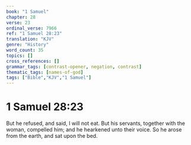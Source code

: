 ```yaml
---
book: "1 Samuel"
chapter: 28
verse: 23
ordinal_verse: 7966
ref: "1 Samuel 28:23"
translation: "KJV"
genre: "History"
word_count: 35
topics: []
cross_references: []
grammar_tags: [contrast-opener, negation, contrast]
thematic_tags: [names-of-god]
tags: ["Bible","KJV","1 Samuel"]
---
```


# 1 Samuel 28:23

But he refused, and said, I will not eat. But his servants, together with the woman, compelled him; and he hearkened unto their voice. So he arose from the earth, and sat upon the bed.
